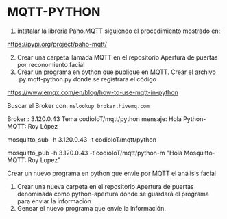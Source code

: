 # MQTT-PYTHON

1. intstalar la libreria Paho.MQTT siguiendo el procedimiento mostrado en: 

https://pypi.org/project/paho-mqtt/

2. Crear una carpeta llamada MQTT en el repositorio Apertura de puertas por reconomiento facial
3. Crear un programa en python que publique en MQTT. Crear el archivo .py mqtt-python.py donde se registrara el código 



https://www.emqx.com/en/blog/how-to-use-mqtt-in-python

Buscar el Broker con: `nslookup broker.hivemq.com `

Broker : 3.120.0.43
Tema codioIoT/mqtt/python
mensaje: Hola Python-MQTT: Roy López

mosquitto_sub -h 3.120.0.43 -t codioIoT/mqtt/python

mosquitto_pub -h 3.120.0.43 -t codioIoT/mqtt/python-m "Hola Mosquitto-MQTT: Roy Lopez"


Crear un nuevo programa en python que envie por MQTT el análisis facial 
1. Crear una nueva carpeta en el repositorio Apertura de puertas denominada como python-apertura donde se guardará el programa para enviar la información 
2. Genear el nuevo programa que envíe la información. 


